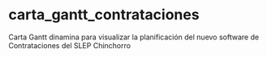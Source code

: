 # carta_gantt_contrataciones
Carta Gantt dinamina para visualizar la planificación del nuevo software de Contrataciones del SLEP Chinchorro
